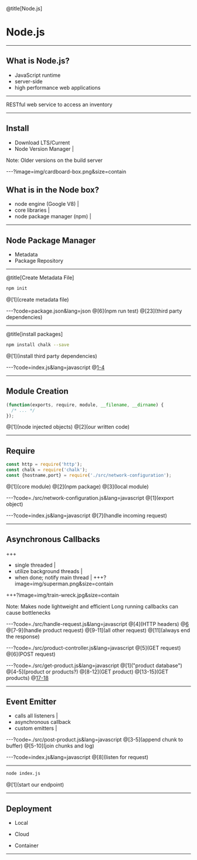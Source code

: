 @title[Node.js]
# Node.js

---

## What is Node.js?

- JavaScript runtime
- server-side
- high performance web applications

---

RESTful web service to access an inventory

---

## Install
- Download LTS/Current
- Node Version Manager |

Note:
Older versions on the build server

---?image=img/cardboard-box.png&size=contain

## What is in the Node box?
- node engine (Google V8) |
- core libraries |
- node package manager (npm) |

---

## Node Package Manager
- Metadata
- Package Repository

---
@title[Create Metadata File]
```bash
npm init
```
@[1](create metadata file)

---?code=package.json&lang=json
@[6](npm run test)
@[23](third party dependencies)

---
@title[install packages]
```bash
npm install chalk --save
```
@[1](install third party dependencies)

---?code=index.js&lang=javascript
@[1-4](modules)

---

## Module Creation
```javascript
(function(exports, require, module, __filename, __dirname) {
  /* ... */
});
```
@[1](node injected objects)
@[2](our written code)

---

## Require

```javascript
const http = require('http');
const chalk = require('chalk');
const {hostname,port} = require('./src/network-configuration');
```
@[1](core module)
@[2](npm package)
@[3](local module)

---?code=./src/network-configuration.js&lang=javascript
@[1](export object)

---?code=index.js&lang=javascript
@[7](handle incoming request)

---

## Asynchronous Callbacks

+++
<!-- .slide: data-transition="none" -->
- single threaded |
- utilize background threads |
- when done; notify main thread |
+++?image=img/superman.png&size=contain
<!-- .slide: data-transition="none" -->
+++?image=img/train-wreck.jpg&size=contain
<!-- .slide: data-transition="none" -->
 
Note:
Makes node lightweight and efficient
Long running callbacks can cause bottlenecks

---?code=./src/handle-request.js&lang=javascript
@[4](HTTP headers)
@[6](url)
@[7-9](handle product request)
@[9-11](all other request)
@[11](always end the response)

---?code=./src/product-controller.js&lang=javascript
@[5](GET request)
@[6](POST request)

---?code=./src/get-product.js&lang=javascript
@[1]("product database")
@[4-5](product or products?)
@[8-12](GET product)
@[13-15](GET products)
@[17-18](response)

---
## Event Emitter

- calls all listeners |
- asynchronous callback
- custom emitters |

---?code=./src/post-product.js&lang=javascript
@[3-5](append chunk to buffer)
@[5-10](join chunks and log)

---?code=index.js&lang=javascript
@[8](listen for request)

---

```bash
node index.js
```
@[1](start our endpoint)

---
## Deployment
- Local
- <p class="fragment highlight-green">Cloud</p>
- Container

---


